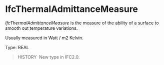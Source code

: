 IfcThermalAdmittanceMeasure
===========================

_IfcThermalAdmittanceMeasure_ is the measure of the ability of a surface to smooth out temperature variations.

Usually measured in Watt / m2 Kelvin.

Type: REAL

> HISTORY&nbsp; New type in IFC2.0.
